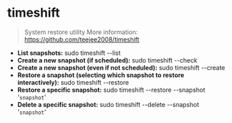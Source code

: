 # timeshift
> System restore utility
> More information: <https://github.com/teejee2008/timeshift>
- **List snapshots:**
sudo timeshift --list
- **Create a new snapshot (if scheduled):**
sudo timeshift --check
- **Create a new snapshot (even if not scheduled):**
sudo timeshift --create
- **Restore a snapshot (selecting which snapshot to restore interactively):**
sudo timeshift --restore
- **Restore a specific snapshot:**
sudo timeshift --restore --snapshot '`snapshot`'
- **Delete a specific snapshot:**
sudo timeshift --delete --snapshot '`snapshot`'

